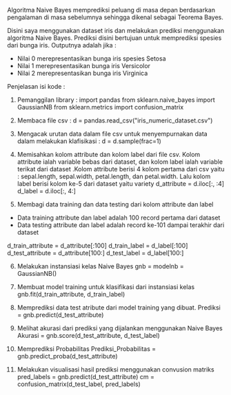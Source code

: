 Algoritma Naive Bayes memprediksi peluang di masa depan berdasarkan pengalaman di masa sebelumnya sehingga dikenal sebagai Teorema Bayes.

Disini saya menggunakan dataset iris dan melakukan prediksi menggunakan algoritma Naive Bayes. Prediksi disini bertujuan untuk memprediksi spesies dari bunga iris. Outputnya adalah jika :
- Nilai 0 merepresentasikan bunga iris spesies Setosa
- Nilai 1 merepresentasikan bunga iris Versicolor
- Nilai 2 merepresentasikan bunga iris Virginica

Penjelasan isi kode :

1. Pemanggilan library :
import pandas
from sklearn.naive_bayes import GaussianNB
from sklearn.metrics import confusion_matrix

2. Membaca file csv :
d = pandas.read_csv("iris_numeric_dataset.csv")

3. Mengacak urutan data dalam file csv untuk menyempurnakan data dalam melakukan klafisikasi :
d = d.sample(frac=1)

4. Memisahkan kolom attribute dan kolom label dari file csv. Kolom attribute ialah variable bebas dari dataset, dan kolom label ialah variable terikat dari dataset .Kolom attribute berisi 4 kolom pertama dari csv yaitu : sepal.length, sepal.width, petal.length, dan petal.width. Lalu kolom label berisi kolom ke-5 dari dataset yaitu variety
d_attribute = d.iloc[:, :4]
d_label = d.iloc[:, 4:]

5. Membagi data training dan data testing dari kolom attribute dan label
- Data training attribute dan label adalah 100 record pertama dari dataset 
- Data testing attribute dan label adalah record ke-101 dampai terakhir dari dataset

d_train_attribute = d_attribute[:100]
d_train_label = d_label[:100]
d_test_attribute = d_attribute[100:]
d_test_label = d_label[100:] 

6. Melakukan instansiasi kelas Naive Bayes
gnb = modelnb = GaussianNB()

7. Membuat model training untuk klasifikasi dari instansiasi kelas 
gnb.fit(d_train_attribute, d_train_label)

8. Memprediksi data test atribute dari model training yang dibuat.
Prediksi = gnb.predict(d_test_attribute)


9. Melihat akurasi dari prediksi yang dijalankan menggunakan Naive Bayes
Akurasi = gnb.score(d_test_attribute, d_test_label)

10. Memprediksi Probabilitas 
Prediksi_Probabilitas = gnb.predict_proba(d_test_attribute)

11. Melakukan visualisasi hasil prediksi menggunakan convusion matriks
pred_labels = gnb.predict(d_test_attribute)
cm = confusion_matrix(d_test_label, pred_labels)



